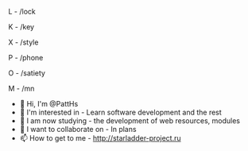 L - /lock

K - /key

X - /style

P - /phone

O - /satiety

M - /mn

- 👋 Hi, I'm @PattHs
- 👀 I'm interested in - Learn software development and the rest
- 🌱 I am now studying - the development of web resources, modules
- 💞️ I want to collaborate on - In plans
- 📫 How to get to me - http://starladder-project.ru


